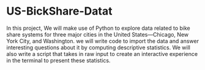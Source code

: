 # US-BickShare-Datat
In this project, We will make use of Python to explore data related to bike share systems for three major cities in the United States—Chicago, New York City, and Washington. we will write code to import the data and answer interesting questions about it by computing descriptive statistics. We will also write a script that takes in raw input to create an interactive experience in the terminal to present these statistics.
